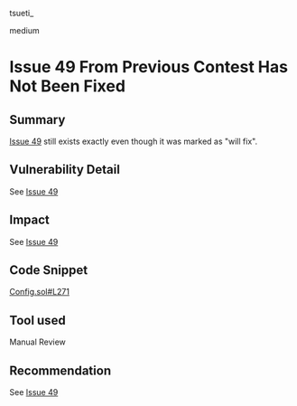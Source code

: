 tsueti_

medium

# Issue 49 From Previous Contest Has Not Been Fixed

## Summary

[Issue 49](https://github.com/gmx-io/gmx-synthetics/blob/8028cb8022b85174be861b311f1082b5b76239df/contracts/config/Config.sol#L271) still exists exactly even though it was marked as "will fix".

## Vulnerability Detail

See [Issue 49](https://github.com/gmx-io/gmx-synthetics/blob/8028cb8022b85174be861b311f1082b5b76239df/contracts/config/Config.sol#L271)

## Impact

See [Issue 49](https://github.com/gmx-io/gmx-synthetics/blob/8028cb8022b85174be861b311f1082b5b76239df/contracts/config/Config.sol#L271)

## Code Snippet

[Config.sol#L271](https://github.com/gmx-io/gmx-synthetics/blob/91af13f93ee64e8cb50c37e4e8084037cbde15a7/contracts/config/Config.sol#L271)

## Tool used

Manual Review

## Recommendation

See [Issue 49](https://github.com/gmx-io/gmx-synthetics/blob/8028cb8022b85174be861b311f1082b5b76239df/contracts/config/Config.sol#L271)

